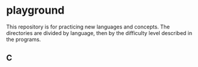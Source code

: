 # playground

This repository is for practicing new languages and concepts. The directories are divided by language, then by the difficulty level described in the programs.

## C
